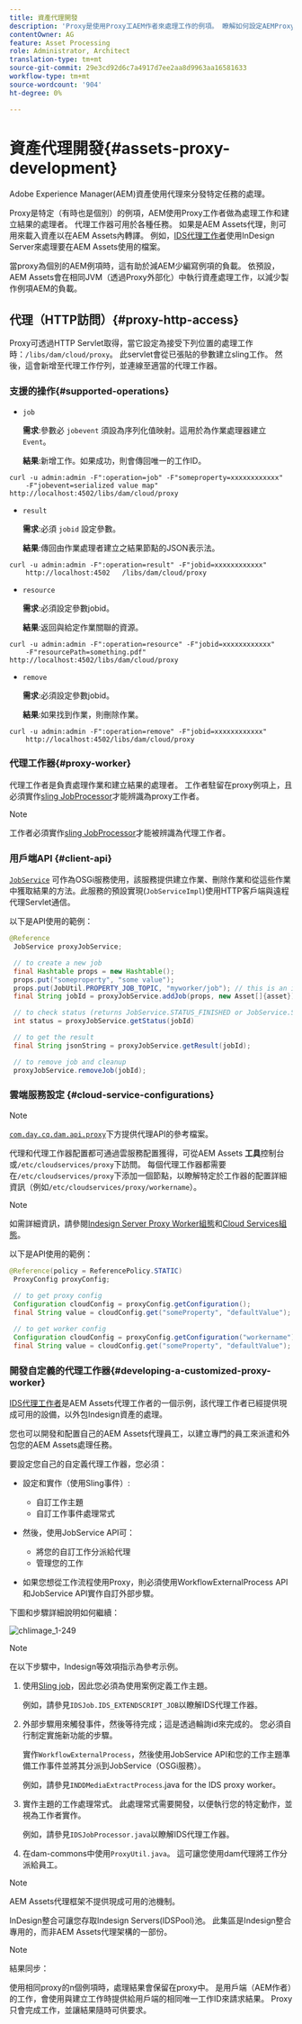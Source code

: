 ```yaml
---
title: 資產代理開發
description: 'Proxy是使用Proxy工AEM作者來處理工作的例項。 瞭解如何設定AEMProxy、支援的作業、Proxy元件，以及如何開發自訂Proxy工作器。 '
contentOwner: AG
feature: Asset Processing
role: Administrator, Architect
translation-type: tm+mt
source-git-commit: 29e3cd92d6c7a4917d7ee2aa8d9963aa16581633
workflow-type: tm+mt
source-wordcount: '904'
ht-degree: 0%

---
```



# 資產代理開發{#assets-proxy-development}

Adobe Experience Manager(AEM)資產使用代理來分發特定任務的處理。

Proxy是特定（有時也是個別）的例項，AEM使用Proxy工作者做為處理工作和建立結果的處理者。 代理工作器可用於各種任務。 如果是AEM Assets代理，則可用來載入資產以在AEM Assets內轉譯。 例如，[IDS代理工作者](indesign.md)使用InDesign Server來處理要在AEM Assets使用的檔案。

當proxy為個別的AEM例項時，這有助於減AEM少編寫例項的負載。 依預設，AEM Assets會在相同JVM（透過Proxy外部化）中執行資產處理工作，以減少製作例項AEM的負載。

## 代理（HTTP訪問）{#proxy-http-access}

Proxy可透過HTTP Servlet取得，當它設定為接受下列位置的處理工作時：`/libs/dam/cloud/proxy`。 此servlet會從已張貼的參數建立sling工作。 然後，這會新增至代理工作佇列，並連線至適當的代理工作器。

### 支援的操作{#supported-operations}

* `job`

   **需求**:參數必 `jobevent` 須設為序列化值映射。這用於為作業處理器建立`Event`。

   **結果**:新增工作。如果成功，則會傳回唯一的工作ID。

```shell
curl -u admin:admin -F":operation=job" -F"someproperty=xxxxxxxxxxxx"
    -F"jobevent=serialized value map" http://localhost:4502/libs/dam/cloud/proxy
```

* `result`

   **需求**:必須 `jobid` 設定參數。

   **結果**:傳回由作業處理者建立之結果節點的JSON表示法。

```shell
curl -u admin:admin -F":operation=result" -F"jobid=xxxxxxxxxxxx"
    http://localhost:4502   /libs/dam/cloud/proxy
```

* `resource`

   **需求**:必須設定參數jobid。

   **結果**:返回與給定作業關聯的資源。

```shell
curl -u admin:admin -F":operation=resource" -F"jobid=xxxxxxxxxxxx"
    -F"resourcePath=something.pdf" http://localhost:4502/libs/dam/cloud/proxy
```

* `remove`

   **需求**:必須設定參數jobid。

   **結果**:如果找到作業，則刪除作業。

```shell
curl -u admin:admin -F":operation=remove" -F"jobid=xxxxxxxxxxxx"
    http://localhost:4502/libs/dam/cloud/proxy
```

### 代理工作器{#proxy-worker}

代理工作者是負責處理作業和建立結果的處理者。 工作者駐留在proxy例項上，且必須實作[sling JobProcessor](https://sling.apache.org/site/eventing-and-jobs.html)才能辨識為proxy工作者。

>[!NOTE]
>
>工作者必須實作[sling JobProcessor](https://sling.apache.org/site/eventing-and-jobs.html)才能被辨識為代理工作者。

### 用戶端API {#client-api}

[`JobService`](https://helpx.adobe.com/experience-manager/6-4/sites/developing/using/reference-materials/javadoc/index.html) 可作為OSGi服務使用，該服務提供建立作業、刪除作業和從這些作業中獲取結果的方法。此服務的預設實現(`JobServiceImpl`)使用HTTP客戶端與遠程代理Servlet通信。

以下是API使用的範例：

```java
@Reference
 JobService proxyJobService;

 // to create a new job
 final Hashtable props = new Hashtable();
 props.put("someproperty", "some value");
 props.put(JobUtil.PROPERTY_JOB_TOPIC, "myworker/job"); // this is an identifier of the worker
 final String jobId = proxyJobService.addJob(props, new Asset[]{asset});

 // to check status (returns JobService.STATUS_FINISHED or JobService.STATUS_INPROGRESS)
 int status = proxyJobService.getStatus(jobId)

 // to get the result
 final String jsonString = proxyJobService.getResult(jobId);

 // to remove job and cleanup
 proxyJobService.removeJob(jobId);
```

### 雲端服務設定 {#cloud-service-configurations}

>[!NOTE]
>
>[`com.day.cq.dam.api.proxy`](https://helpx.adobe.com/experience-manager/6-4/sites/developing/using/reference-materials/javadoc/com/day/cq/dam/api/proxy/package-summary.html)下方提供代理API的參考檔案。

代理和代理工作器配置都可通過雲服務配置獲得，可從AEM Assets **工具**&#x200B;控制台或`/etc/cloudservices/proxy`下訪問。 每個代理工作器都需要在`/etc/cloudservices/proxy`下添加一個節點，以瞭解特定於工作器的配置詳細資訊（例如`/etc/cloudservices/proxy/workername`）。

>[!NOTE]
>
>如需詳細資訊，請參閱[Indesign Server Proxy Worker組態](indesign.md#configuring-the-proxy-worker-for-indesign-server)和[Cloud Services組態](../sites-developing/extending-cloud-config.md)。

以下是API使用的範例：

```java
@Reference(policy = ReferencePolicy.STATIC)
 ProxyConfig proxyConfig;
 
 // to get proxy config
 Configuration cloudConfig = proxyConfig.getConfiguration();
 final String value = cloudConfig.get("someProperty", "defaultValue");

 // to get worker config
 Configuration cloudConfig = proxyConfig.getConfiguration("workername");
 final String value = cloudConfig.get("someProperty", "defaultValue");
```

### 開發自定義的代理工作器{#developing-a-customized-proxy-worker}

[IDS代理工作者](indesign.md)是AEM Assets代理工作者的一個示例，該代理工作者已經提供現成可用的設備，以外包Indesign資產的處理。

您也可以開發和配置自己的AEM Assets代理員工，以建立專門的員工來派遣和外包您的AEM Assets處理任務。

要設定您自己的自定義代理工作器，您必須：

* 設定和實作（使用Sling事件）:

   * 自訂工作主題
   * 自訂工作事件處理常式

* 然後，使用JobService API可：

   * 將您的自訂工作分派給代理
   * 管理您的工作

* 如果您想從工作流程使用Proxy，則必須使用WorkflowExternalProcess API和JobService API實作自訂外部步驟。

下圖和步驟詳細說明如何繼續：

![chlimage_1-249](assets/chlimage_1-249.png)

>[!NOTE]
>
>在以下步驟中，Indesign等效項指示為參考示例。

1. 使用[Sling job](https://sling.apache.org/site/eventing-and-jobs.html)，因此您必須為使用案例定義工作主題。

   例如，請參見`IDSJob.IDS_EXTENDSCRIPT_JOB`以瞭解IDS代理工作器。

1. 外部步驟用來觸發事件，然後等待完成；這是透過輪詢id來完成的。 您必須自行制定實施新功能的步驟。

   實作`WorkflowExternalProcess`，然後使用JobService API和您的工作主題準備工作事件並將其分派到JobService（OSGi服務）。

   例如，請參見`INDDMediaExtractProcess`.java for the IDS proxy worker。

1. 實作主題的工作處理常式。 此處理常式需要開發，以便執行您的特定動作，並視為工作者實作。

   例如，請參見`IDSJobProcessor.java`以瞭解IDS代理工作器。

1. 在dam-commons中使用`ProxyUtil.java`。 這可讓您使用dam代理將工作分派給員工。

>[!NOTE]
>
>AEM Assets代理框架不提供現成可用的池機制。
>
>InDesign整合可讓您存取Indesign Servers(IDSPool)池。 此集區是Indesign整合專用的，而非AEM Assets代理架構的一部份。

>[!NOTE]
>
>結果同步：
>
>使用相同proxy的n個例項時，處理結果會保留在proxy中。 是用戶端（AEM作者）的工作，會使用與建立工作時提供給用戶端的相同唯一工作ID來請求結果。 Proxy只會完成工作，並讓結果隨時可供要求。
